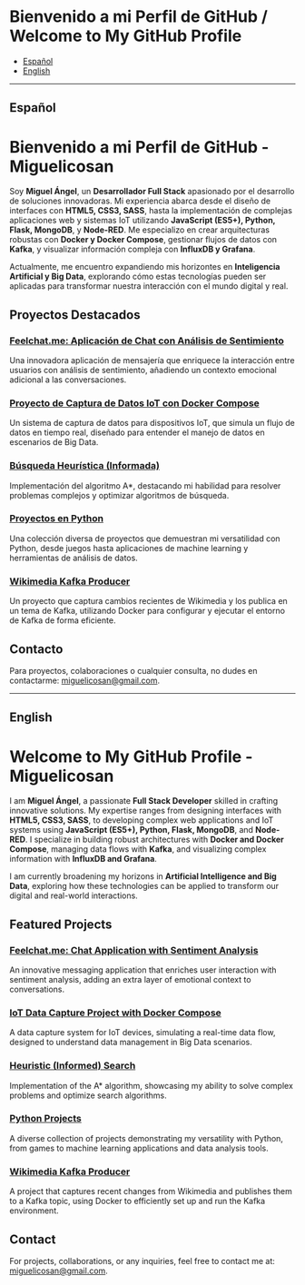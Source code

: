 # Bienvenido a mi Perfil de GitHub / Welcome to My GitHub Profile

- [Español](#español)
- [English](#english)

---

## Español

# Bienvenido a mi Perfil de GitHub - Miguelicosan

Soy **Miguel Ángel**, un **Desarrollador Full Stack** apasionado por el desarrollo de soluciones innovadoras. Mi experiencia abarca desde el diseño de interfaces con **HTML5, CSS3, SASS**, hasta la implementación de complejas aplicaciones web y sistemas IoT utilizando **JavaScript (ES5+), Python, Flask, MongoDB**, y **Node-RED**. Me especializo en crear arquitecturas robustas con **Docker y Docker Compose**, gestionar flujos de datos con **Kafka**, y visualizar información compleja con **InfluxDB y Grafana**.

Actualmente, me encuentro expandiendo mis horizontes en **Inteligencia Artificial y Big Data**, explorando cómo estas tecnologías pueden ser aplicadas para transformar nuestra interacción con el mundo digital y real.

## Proyectos Destacados

### [Feelchat.me: Aplicación de Chat con Análisis de Sentimiento](https://github.com/miguelicosan/app-chat)

Una innovadora aplicación de mensajería que enriquece la interacción entre usuarios con análisis de sentimiento, añadiendo un contexto emocional adicional a las conversaciones.

### [Proyecto de Captura de Datos IoT con Docker Compose](https://github.com/miguelicosan/iot-streaming)

Un sistema de captura de datos para dispositivos IoT, que simula un flujo de datos en tiempo real, diseñado para entender el manejo de datos en escenarios de Big Data.

### [Búsqueda Heurística (Informada)](https://github.com/miguelicosan/algoritmo-A-)

Implementación del algoritmo A*, destacando mi habilidad para resolver problemas complejos y optimizar algoritmos de búsqueda.

### [Proyectos en Python](https://github.com/miguelicosan/proyectos-python)

Una colección diversa de proyectos que demuestran mi versatilidad con Python, desde juegos hasta aplicaciones de machine learning y herramientas de análisis de datos.

### [Wikimedia Kafka Producer](https://github.com/miguelicosan/Wikimedia-kafka-producer)

Un proyecto que captura cambios recientes de Wikimedia y los publica en un tema de Kafka, utilizando Docker para configurar y ejecutar el entorno de Kafka de forma eficiente.

## Contacto

Para proyectos, colaboraciones o cualquier consulta, no dudes en contactarme: [miguelicosan@gmail.com](mailto:miguelicosan@gmail.com).

---

## English

# Welcome to My GitHub Profile - Miguelicosan

I am **Miguel Ángel**, a passionate **Full Stack Developer** skilled in crafting innovative solutions. My expertise ranges from designing interfaces with **HTML5, CSS3, SASS**, to developing complex web applications and IoT systems using **JavaScript (ES5+), Python, Flask, MongoDB**, and **Node-RED**. I specialize in building robust architectures with **Docker and Docker Compose**, managing data flows with **Kafka**, and visualizing complex information with **InfluxDB and Grafana**.

I am currently broadening my horizons in **Artificial Intelligence and Big Data**, exploring how these technologies can be applied to transform our digital and real-world interactions.

## Featured Projects

### [Feelchat.me: Chat Application with Sentiment Analysis](https://github.com/miguelicosan/app-chat)

An innovative messaging application that enriches user interaction with sentiment analysis, adding an extra layer of emotional context to conversations.

### [IoT Data Capture Project with Docker Compose](https://github.com/miguelicosan/iot-streaming)

A data capture system for IoT devices, simulating a real-time data flow, designed to understand data management in Big Data scenarios.

### [Heuristic (Informed) Search](https://github.com/miguelicosan/algoritmo-A-)

Implementation of the A* algorithm, showcasing my ability to solve complex problems and optimize search algorithms.

### [Python Projects](https://github.com/miguelicosan/proyectos-python)

A diverse collection of projects demonstrating my versatility with Python, from games to machine learning applications and data analysis tools.

### [Wikimedia Kafka Producer](https://github.com/miguelicosan/Wikimedia-kafka-producer)

A project that captures recent changes from Wikimedia and publishes them to a Kafka topic, using Docker to efficiently set up and run the Kafka environment.

## Contact

For projects, collaborations, or any inquiries, feel free to contact me at: [miguelicosan@gmail.com](mailto:miguelicosan@gmail.com).
